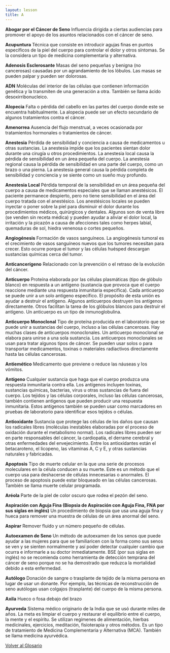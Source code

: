```yaml
---
layout: lesson
title: A
---
```


<a name="top"></a>

**Abogar por el Cáncer de Seno** 
Influencia dirigida a ciertas audiencias para promover el apoyo de los asuntos relacionados con el cáncer de seno.

**Acupuntura** 
Técnica que consiste en introducir agujas finas en puntos específicos de la piel del cuerpo para controlar el dolor y otros síntomas. Se la considera un tipo de medicina complementaria y alternativa.
 
**Adenosis Esclerosante** 
Masas del seno pequeñas y benigna (no cancerosas) causadas por un agrandamiento de los lóbulos. Las masas se pueden palpar y pueden ser dolorosas.

**ADN** 
Moléculas del interior de las células que contienen información genética y la transmiten de una generación a otra. También se llama ácido desoxirribonucleico.

**Alopecia** 
Falta o pérdida del cabello en las partes del cuerpo donde este se encuentra habitualmente. La alopecia puede ser un efecto secundario de algunos tratamientos contra el cáncer.

**Amenorrea** 
Ausencia del flujo menstrual, a veces ocasionada por tratamientos hormonales o tratamientos de cáncer.

**Anestesia**
Pérdida de sensibilidad y conciencia a causa de medicamentos u otras sustancias. La anestesia impide que los pacientes sientan dolor durante una cirugía u otros procedimientos. La anestesia local causa la pérdida de sensibilidad en un área pequeña del cuerpo. La anestesia regional causa la pérdida de sensibilidad en una parte del cuerpo, como un brazo o una pierna. La anestesia general causa la pérdida completa de sensibilidad y conciencia y se siente como un sueño muy profundo.

**Anestesia Local**
Pérdida temporal de la sensibilidad en un área pequeña del cuerpo a causa de medicamentos especiales que se llaman anestésicos. El paciente permanece despierto, pero no tiene sensibilidad en el área del cuerpo tratada con el anestésico. Los anestésicos locales se pueden inyectar o poner sobre la piel para disminuir el dolor durante los procedimientos médicos, quirúrgicos y dentales. Algunos son de venta libre (se venden sin receta médica) y pueden ayudar a aliviar el dolor local, la irritación y la picazón a causa de afecciones tales como herpes labial, quemaduras de sol, hiedra venenosa o cortes pequeños.

**Angiogénesis**
Formación de vasos sanguíneos. La angiogénesis tumoral es el crecimiento de vasos sanguíneos nuevos que los tumores necesitan para crecer. Esto ocurre porque el tumor y las células huésped descargan sustancias químicas cerca del tumor.

**Anticancerígeno**
Relacionado con la prevención o el retraso de la evolución del cáncer. 

**Anticuerpo**
Proteína elaborada por las células plasmáticas (tipo de glóbulo blanco) en respuesta a un antígeno (sustancia que provoca que el cuerpo reaccione mediante una respuesta inmunitaria específica). Cada anticuerpo se puede unir a un solo antígeno específico. El propósito de esta unión es ayudar a destruir el antígeno. Algunos anticuerpos destruyen los antígenos directamente. Otros facilitan la tarea de los glóbulos blancos para destruir el antígeno. Un anticuerpo es un tipo de inmunoglobulina.

**Anticuerpo Monoclonal**
Tipo de proteína producida en el laboratorio que se puede unir a sustancias del cuerpo, incluso a las células cancerosas. Hay muchas clases de anticuerpos monoclonales. Un anticuerpo monoclonal se elabora para unirse a una sola sustancia. Los anticuerpos monoclonales se usan para tratar algunos tipos de cáncer. Se pueden usar solos o para transportar medicamentos, toxinas o materiales radiactivos directamente hasta las células cancerosas.

**Antiemético**
Medicamento que previene o reduce las náuseas y los vómitos.

**Antígeno**
Cualquier sustancia que haga que el cuerpo produzca una respuesta inmunitaria contra ella. Los antígenos incluyen toxinas, sustancias químicas, bacterias, virus u otras sustancias de fuera del cuerpo. Los tejidos y las células corporales, incluso las células cancerosas, también contienen antígenos que pueden producir una respuesta inmunitaria. Estos antígenos también se pueden usar como marcadores en pruebas de laboratorio para identificar esos tejidos o células.

**Antioxidante**
Sustancia que protege las células de los daños que causan los radicales libres (moléculas inestables elaboradas por el proceso de oxidación durante el metabolismo normal). Los radicales libres pueden ser en parte responsables del cáncer, la cardiopatía, el derrame cerebral y otras enfermedades del envejecimiento. Entre los antioxidantes están el betacaroteno, el licopeno, las vitaminas A, C y E, y otras sustancias naturales y fabricadas.

**Apoptosis**
Tipo de muerte celular en la que una serie de procesos moleculares en la célula conducen a su muerte. Este es un método que el cuerpo usa para deshacerse de células innecesarias o anormales. El proceso de apoptosis puede estar bloqueado en las células cancerosas. También se llama muerte celular programada.

**Aréola**
Parte de la piel de color oscuro que rodea el pezón del seno.

**Aspiración con Aguja Fina (Biopsia de Aspiración con Aguja Fina, FNA por sus siglas en inglés)**
Un procedimiento de biopsia que usa una aguja fina y hueca para remover una muestra de células de un área anormal del seno.

**Aspirar**
Remover fluido y un número pequeño de células.

**Autoexamen de Seno**
Un método de autoexamen de los senos que puede ayudar a las mujeres para que se familiaricen con la forma como sus senos se ven y se sienten normalmente y así poder detectar cualquier cambio que ocurra e informarle a su doctor inmediatamente. BSE (por sus siglas en inglés) no se recomienda como herramienta de detección temprana del cáncer de seno porque no se ha demostrado que reduzca la mortalidad debido a esta enfermedad.

**Autólogo**
Donación de sangre o trasplante de tejido de la misma persona en lugar de usar un donante. Por ejemplo, las técnicas de reconstrucción de seno autólogas usan colgajos (trasplante) del cuerpo de la misma persona.

**Axila**
Hueco o fosa debajo del brazo

**Ayurveda**
Sistema médico originario de la India que se usó durante miles de años. La meta es limpiar el cuerpo y restaurar el equilibrio entre el cuerpo, la mente y el espíritu. Se utilizan regímenes de alimentación, hierbas medicinales, ejercicios, meditación, fisioterapia y otros métodos. Es un tipo de tratamiento de Medicina Complementaria y Alternativa (MCA). También se llama medicina ayurvédica.


<!--a href="#top">Volver arriba</a-->
<a href="https://scnslabutsa.github.io/myhthelperEduContent/Glossarysp/index.html">Volver al Glosario</a>
